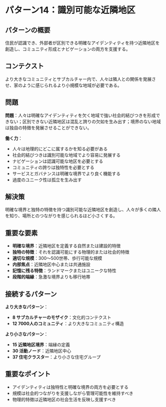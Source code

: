 # パターン14：識別可能な近隣地区

## パターンの概要
住民が認識でき、外部者が区別できる明確なアイデンティティを持つ近隣地区を創造し、コミュニティ形成とナビゲーションの両方を支援する。

## コンテクスト
より大きなコミュニティとサブカルチャー内で、人々は隣人との関係を発展させ、家のように感じられるより小規模な地域が必要である。

## 問題
**問題**：人々は明確なアイデンティティを欠く地域で強い社会的結びつきを形成できない；区別できない近隣地区は混乱と誇りの欠如を生み出す；境界のない地域は独自の特徴を発展させることができない。

**働く力**：
- 人々は地理的にどこに属するかを知る必要がある
- 社会的結びつきは識別可能な地域でより容易に発展する
- ナビゲーションは認識可能な地区を必要とする
- コミュニティの誇りは独特性を必要とする
- サービスとガバナンスは明確な境界でより良く機能する
- 過度のユニーク性は孤立を生み出す

## 解決策
明確な境界と独特の特徴を持つ識別可能な近隣地区を創造し、人々が多くの隣人を知り、場所とのつながりを感じられるほど小さくする。

## 重要な要素
- **明確な境界**：近隣地区を定義する自然または建設的特徴
- **独特の特徴**：それを認識可能にする物理的または社会的特徴
- **適切な規模**：300〜500世帯、歩行可能な規模
- **内部焦点**：近隣地区中心または共通施設
- **記憶に残る特徴**：ランドマークまたはユニークな特性
- **段階的端縁**：急激な境界よりも移行地帯

## 接続するパターン
**より大きなパターン**：
- **8 サブカルチャーのモザイク**：文化的コンテクスト
- **12 7000人のコミュニティ**：より大きなコミュニティ構造

**より小さなパターン**：
- **15 近隣地区境界**：端縁の定義
- **30 活動ノード**：近隣地区中心
- **37 住宅クラスター**：より小さな住宅グループ

## 重要なポイント
- アイデンティティは独特性と明確な境界の両方を必要とする
- 規模は社会的つながりを支援しながら管理可能性を維持すべき
- 物理的特徴は近隣地区の社会生活を反映し支援すべき